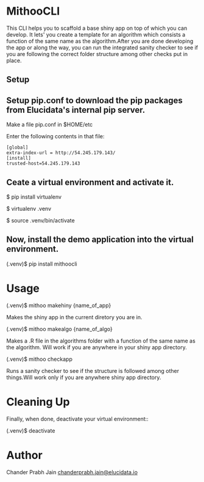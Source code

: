 
# MithooCLI

This CLI helps you to scaffold a base shiny app on top of which you can develop. It lets' you create a template for an algorithm which consists a
function of the same name as the algorithm.After you are done developing the app or along the way, you can run the integrated sanity checker to see
if you are following the correct folder structure among other checks put in place.

## Setup 

## Setup pip.conf to download the pip packages from Elucidata's internal pip server.

Make a file pip.conf in $HOME/etc

Enter the following contents in that file:
```
[global]
extra-index-url = http://54.245.179.143/
[install]
trusted-host=54.245.179.143
```


## Ceate a virtual environment and activate it.

  $ pip install virtualenv 

  $ virtualenv .venv 

  $ source .venv/bin/activate 

## Now, install the demo application into the virtual environment.

  (.venv)$ pip install mithoocli 


# Usage


(.venv)$ mithoo makehiny {name_of_app} 

  Makes the shiny app in the current diretory you are in.

(.venv)$ mithoo makealgo {name_of_algo} 

  Makes a .R file in the algorithms folder with a function of the same name as the algorithm. Will work if you are anywhere in your
  shiny app directory.

(.venv)$ mithoo checkapp 

  Runs a sanity checker to see if the structure is followed among other things.Will work only if you are anywhere
  shiny app directory.


# Cleaning Up


Finally, when done, deactivate your virtual environment::

  (.venv)$ deactivate

# Author

Chander Prabh Jain <chanderprabh.jain@elucidata.io>


